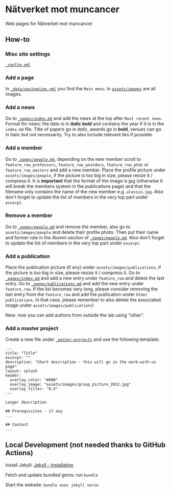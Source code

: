 # Nätverket mot muncancer

Web pages for Nätverket mot muncancer

## How-to

### Misc site settings
[`_config.yml`](_config.yml)

### Add a page
In [`_data/navigation.yml`](_data/navigation.yml) you find the `Main menu`.
In [`assets/images`](assets/images) are all images.


### Add a news
Go to [`_pages/index.md`](_pages/index.md) and add the news at the top after `Most recent news`. 
Format for news: the date is in ***italic bold*** and contains the year if it is in the `index.md` file. Title of papers go in *italic*, awards go in **bold**, venues can go in italic but not necessarily. Try to also include relevant liks if possible.

### Add a member
Go to [`_pages/people.md`](_pages/people.md), depending on the new member scroll to `feature_row_professors`, `feature_row_postdocs`, `feature_row_phds` or `feature_row_masters` and add a new member. Place the profile picture under `assets/images/people`, if the picture is too big in size, please resize it / compress it. It is **important** that the format of the image is jpg (otherwise it will break the members system in the publications page) and that the filename only contains the name of the new member e.g. `alessio.jpg`. Also don't forget to update the list of members in the very top part under `excerpt`.

### Remove a member
Go to [`_pages/people.md`](_pages/people.md) and remove the member, also go to `assets/images/people` and delete their profile photo. Then put their name and former role in the Alumni section of [`_pages/people.md`](_pages/people.md). Also don't forget to update the list of members in the very top part under `excerpt`.

### Add a publication
Place the publication picture (if any) under `assets/images/publications`, if the picture is too big in size, please resize it / compress it. Go to [`_pages/index.md`](_pages/index.md) and add a new entry under `feature_row` *and* delete the last entry. Go to [`_pages/publications.md`](_pages/publications.md) and add the new entry under `feature_row`. If the list becomes very long, please consider removing the last entry from the `feature_row` and add the publication under `Older publications`. In that case, please remember to also delete the associated image under `assets/images/publications`!

New: now you can add authors from outside the lab using "other".
### Add a master project
Create a new file under [`_master-projects`](_master-projects) and use the following template:

```
---
title: "Title"
excerpt: ""
description: "Short description - this will go in the work-with-us page"
layout: splash
header: 
  overlay_color: "#000"
  overlay_image: "assets/images/group_picture_2022.jpg"
  overlay_filter: "0.5"
---

Longer description

## Prerequisites - if any
...

## Contact
...

```
## Local Development (not needed thanks to GitHub Actions)
Install Jekyll: [Jekyll - Installation](https://jekyllrb.com/docs/installation/)

Fetch and update bundled gems: run `bundle`

Start the website: `bundle exec jekyll serve`
